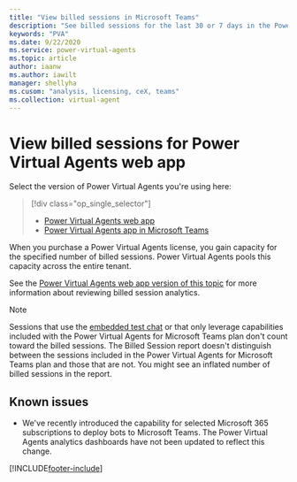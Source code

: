 ```yaml
---
title: "View billed sessions in Microsoft Teams"
description: "See billed sessions for the last 30 or 7 days in the Power Virtuan Agents app in Microsoft Teams."
keywords: "PVA"
ms.date: 9/22/2020
ms.service: power-virtual-agents
ms.topic: article
author: iaanw
ms.author: iawilt
manager: shellyha
ms.cusom: "analysis, licensing, ceX, teams"
ms.collection: virtual-agent
---
```


# View billed sessions for Power Virtual Agents web app

Select the version of Power Virtual Agents you're using here:

> [!div class="op_single_selector"]
> - [Power Virtual Agents web app](../analytics-billed-sessions.md)
> - [Power Virtual Agents app in Microsoft Teams](analytics-billed-sessions-teams.md)



When you purchase a Power Virtual Agents license, you gain capacity for the specified number of billed sessions. Power Virtual Agents pools this capacity across the entire tenant. 

See the [Power Virtual Agents web app version of this topic](../analytics-billed-sessions.md) for more information about reviewing billed session analytics.


> [!NOTE]
> Sessions that use the [embedded test chat](authoring-test-bot-teams.md) or that only leverage capabilities included with the Power Virtual Agents for Microsoft Teams plan don't count toward the billed sessions.
> The Billed Session report doesn't distinguish between the sessions included in the Power Virtual Agents for Microsoft Teams plan and those that are not. You might see an inflated number of billed sessions in the report.

## Known issues

- We've recently introduced the capability for selected Microsoft 365 subscriptions to deploy bots to Microsoft Teams. The Power Virtual Agents analytics dashboards have not been updated to reflect this change.


[!INCLUDE[footer-include](../includes/footer-banner.md)]
